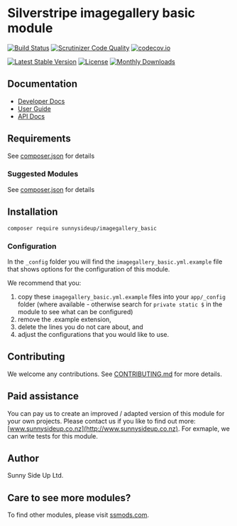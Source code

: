 # Silverstripe imagegallery basic module
[![Build Status](https://travis-ci.org/sunnysideup/silverstripe-imagegallery_basic.svg?branch=master)](https://travis-ci.org/sunnysideup/silverstripe-imagegallery_basic)
[![Scrutinizer Code Quality](https://scrutinizer-ci.com/g/sunnysideup/silverstripe-imagegallery_basic/badges/quality-score.png?b=master)](https://scrutinizer-ci.com/g/sunnysideup/silverstripe-imagegallery_basic/?branch=master)
[![codecov.io](https://codecov.io/github/sunnysideup/silverstripe-imagegallery_basic/coverage.svg?branch=master)](https://codecov.io/github/sunnysideup/silverstripe-imagegallery_basic?branch=master)

[![Latest Stable Version](https://poser.pugx.org/sunnysideup/imagegallery_basic/version)](https://packagist.org/packages/sunnysideup/imagegallery_basic)
[![License](https://poser.pugx.org/sunnysideup/imagegallery_basic/license)](https://packagist.org/packages/sunnysideup/imagegallery_basic)
[![Monthly Downloads](https://poser.pugx.org/sunnysideup/imagegallery_basic/d/monthly)](https://packagist.org/packages/sunnysideup/imagegallery_basic)


## Documentation



 * [Developer Docs](docs/en/INDEX.md)
 * [User Guide](docs/en/userguide.md)
 * [API Docs](http://docs.ssmods.com/sunnysideup/imagegallery_basic/classes.xhtml)


## Requirements



See [composer.json](composer.json) for details


### Suggested Modules



See [composer.json](composer.json) for details


## Installation


```
composer require sunnysideup/imagegallery_basic
```

### Configuration



In the `_config` folder you will find the `imagegallery_basic.yml.example`
file that shows options for the configuration of this module.

We recommend that you:

  1. copy these `imagegallery_basic.yml.example` files into your
`app/_config` folder (where available - otherwise search for `private static $` in the module to see what can be configured)
  2. remove the .example extension,
  3. delete the lines you do not care about, and
  4. adjust the configurations that you would like to use.


## Contributing



We welcome any contributions. See [CONTRIBUTING.md](CONTRIBUTING.md) for more details.

## Paid assistance



You can pay us to create an improved / adapted version of this module for your own projects.  Please contact us if you like to find out more: [www.sunnysideup.co.nz](http://www.sunnysideup.co.nz).  For exmaple, we can write tests for this module.  

## Author



Sunny Side Up Ltd.


## Care to see more modules?

To find other modules, please visit [ssmods.com](http://ssmods.com/).
